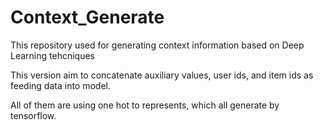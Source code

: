 # Context_Generate

This repository used for generating context information based on Deep Learning tehcniques

This version aim to concatenate auxiliary values, user ids, and item ids as feeding data into model.

All of them are using one hot to represents, which all generate by tensorflow.


